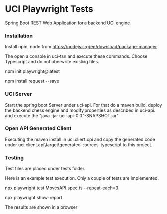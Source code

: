# UCI Playwright Tests 

Spring Boot REST Web Application for a backend UCI engine

### Installation

Install npm, node from https://nodejs.org/en/download/package-manager

The open a console in uci-tsn and execute these commands. Choose Typescript and do not oberwrite existing files.

npm init playwright@latest

npm install request --save

### UCI Server

Start the spring boot Server under uci-api. For that do a maven build, deploy the backend chess engine and modify properties as described in uci-api. and execute the "java -jar uci-api-0.0.1-SNAPSHOT.jar"

### Open API Generated Client 

Executing the maven install in uci.client.cpi and copy the generated code under uci.client.api\target\generated-sources-typescript to this project.

### Testing

Test files are placed under tests folder. 

Here is an example test execution. Only a couple of tests are implemented.

npx playwright test MovesAPI.spec.ts --repeat-each=3

npx playwright show-report

The results are shown in a browser


